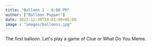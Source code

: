 ```yaml
---
title: "Balloon 1 - 6:00 PM"
author: ["Balloon Popper"]
date: 2022-12-30T18:01:00+06:00
image : "images/balloons.jpg"
---
```


The first balloon.  Let's play a game of Clue or What Do You Meme.
